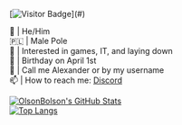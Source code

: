 [![Visitor Badge](https://visitor-badge.glitch.me/badge?page_id=OlsonBolson-dev.visitor-badge&right_color=RGB(142,83,201)&left_text=My%20Page%20Visitors)](#)

:man: | He/Him  <br />
:poland: | Male Pole  <br />
:brain: | Interested in games, IT, and laying down  <br />
:birthday: | Birthday on April 1st  <br />
:call_me_hand: | Call me Alexander or by my username  <br />
:mailbox: | How to reach me: [Discord](https://discord.com/users/444131047316389888) <br />

[![OlsonBolson's GitHub Stats](https://github-readme-stats.vercel.app/api?username=OlsonBolson-dev&show_icons=true&theme=material-palenight)](#) <br />
[![Top Langs](https://github-readme-stats.vercel.app/api/top-langs/?username=OlsonBolson-dev&layout=compact)](#)
